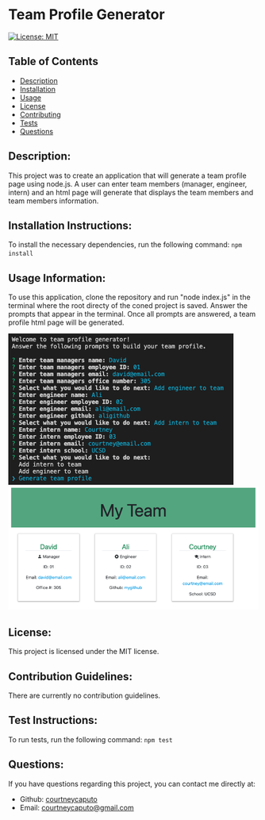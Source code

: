 # Team Profile Generator
    
[![License: MIT](https://img.shields.io/badge/License-MIT-yellow.svg)](https://opensource.org/licenses/MIT)

## Table of Contents
- [Description](#description)
- [Installation](#installation)
- [Usage](#usage)
- [License](#license)
- [Contributing](#contributing)
- [Tests](#tests)
- [Questions](#questions)
    
## Description: <a name="description"></a>
This project was to create an application that will generate a team profile page using node.js. A user can enter team members (manager, engineer, intern) and an html page will generate that displays the team members and team members information.

## Installation Instructions: <a name="installation"></a>
To install the necessary dependencies, run the following command:
`npm install`

## Usage Information: <a name="usage"></a>
To use this application, clone the repository and run "node index.js" in the terminal where the root directy of the coned project is saved. Answer the prompts that appear in the terminal. Once all prompts are answered, a team profile html page will be generated.

<img src="/images/terminal.png">

<img src="/images/html.png">

## License: <a name="license"></a>
This project is licensed under the MIT license.

## Contribution Guidelines: <a name="contributing"></a>
There are currently no contribution guidelines.

## Test Instructions: <a name="tests"></a>
To run tests, run the following command:
`npm test`

## Questions: <a name="questions"></a>
If you have questions regarding this project, you can contact me directly at:
* Github: <a href="https://github.com/courtneycaputo">courtneycaputo</a>
* Email: <a href="courtneycaputo@gmail.com">courtneycaputo@gmail.com</a>